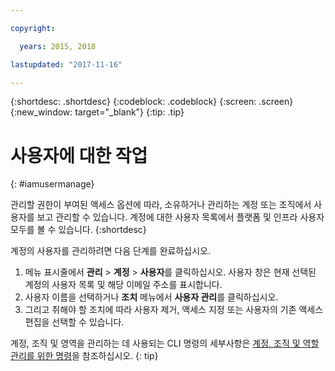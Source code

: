```yaml
---

copyright:

  years: 2015, 2018

lastupdated: "2017-11-16"

---
```


{:shortdesc: .shortdesc}
{:codeblock: .codeblock}
{:screen: .screen}
{:new_window: target="_blank"}
{:tip: .tip}

# 사용자에 대한 작업
{: #iamusermanage}

관리할 권한이 부여된 액세스 옵션에 따라, 소유하거나 관리하는 계정 또는 조직에서 사용자를 보고 관리할 수 있습니다. 계정에 대한 사용자 목록에서 플랫폼 및 인프라 사용자 모두를 볼 수 있습니다.
{:shortdesc}

계정의 사용자를 관리하려면 다음 단계를 완료하십시오.

1. 메뉴 표시줄에서 **관리** &gt; **계정** &gt; **사용자**를 클릭하십시오. 사용자 창은 현재 선택된 계정의 사용자 목록 및 해당 이메일 주소를 표시합니다.
2. 사용자 이름을 선택하거나 **조치** 메뉴에서 **사용자 관리**를 클릭하십시오.
3. 그리고 취해야 할 조치에 따라 사용자 제거, 액세스 지정 또는 사용자의 기존 액세스 편집을 선택할 수 있습니다.

계정, 조직 및 영역을 관리하는 데 사용되는 CLI 명령의 세부사항은 [계정, 조직 및 역할 관리를 위한 명령](/docs/cli/reference/bluemix_cli/bx_cli.html#bx_commands_acctorg)을 참조하십시오.
{: tip}
